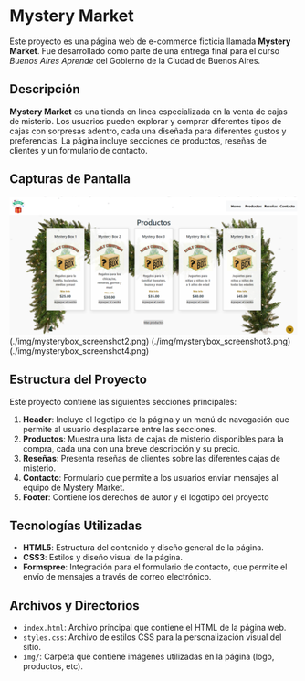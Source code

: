 # Mystery Market

Este proyecto es una página web de e-commerce ficticia llamada **Mystery Market**. Fue desarrollado como parte de una entrega final para el curso _Buenos Aires Aprende_ del Gobierno de la Ciudad de Buenos Aires.

## Descripción

**Mystery Market** es una tienda en línea especializada en la venta de cajas de misterio. Los usuarios pueden explorar y comprar diferentes tipos de cajas con sorpresas adentro, cada una diseñada para diferentes gustos y preferencias. La página incluye secciones de productos, reseñas de clientes y un formulario de contacto.

## Capturas de Pantalla

![Captura de pantalla de la página principal](./img/mysterybox_screenshot.png)
(./img/mysterybox_screenshot2.png)
(./img/mysterybox_screenshot3.png)
(./img/mysterybox_screenshot4.png)

## Estructura del Proyecto

Este proyecto contiene las siguientes secciones principales:

1. **Header**: Incluye el logotipo de la página y un menú de navegación que permite al usuario desplazarse entre las secciones.
2. **Productos**: Muestra una lista de cajas de misterio disponibles para la compra, cada una con una breve descripción y su precio.
3. **Reseñas**: Presenta reseñas de clientes sobre las diferentes cajas de misterio.
4. **Contacto**: Formulario que permite a los usuarios enviar mensajes al equipo de Mystery Market.
5. **Footer**: Contiene los derechos de autor y el logotipo del proyecto

## Tecnologías Utilizadas

- **HTML5**: Estructura del contenido y diseño general de la página.
- **CSS3**: Estilos y diseño visual de la página.
- **Formspree**: Integración para el formulario de contacto, que permite el envío de mensajes a través de correo electrónico.

## Archivos y Directorios

- `index.html`: Archivo principal que contiene el HTML de la página web.
- `styles.css`: Archivo de estilos CSS para la personalización visual del sitio.
- `img/`: Carpeta que contiene imágenes utilizadas en la página (logo, productos, etc).